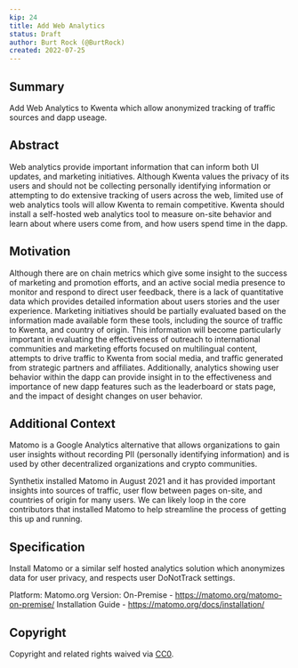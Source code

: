 ```yaml
---
kip: 24
title: Add Web Analytics
status: Draft
author: Burt Rock (@BurtRock)
created: 2022-07-25
---
```


## Summary

Add Web Analytics to Kwenta which allow anonymized tracking of traffic sources and dapp useage. 

## Abstract

Web analytics provide important information that can inform both UI updates, and marketing initiatives. Although Kwenta values the privacy of its users and should not be collecting personally identifying information or attempting to do extensive tracking of users across the web, limited use of web analytics tools will allow Kwenta to remain competitive. Kwenta should install a self-hosted web analytics tool to measure on-site behavior and learn about where users come from, and how users spend time in the dapp.

## Motivation

Although there are on chain metrics which give some insight to the success of marketing and promotion efforts, and an active social media presence to monitor and respond to direct user feedback, there is a lack of quantitative data which provides detailed information about users stories and the user experience. Marketing initiatives should be partially evaluated based on the information made available form these tools, including the source of traffic to Kwenta, and country of origin. This information will become particularly important in evaluating the effectiveness of outreach to international communities and marketing efforts focused on multilingual content, attempts to drive traffic to Kwenta from social media, and traffic generated from strategic partners and affiliates. Additionally, analytics showing user behavior within the dapp can provide insight in to the effectiveness and importance of new dapp features such as the leaderboard or stats page, and the impact of desight changes on user behavior.

## Additional Context

Matomo is a Google Analytics alternative that allows organizations to gain user insights without recording PII (personally identifying information) and is used by other decentralized organizations and crypto communities. 

Synthetix installed Matomo in August 2021 and it has provided important insights into sources of traffic, user flow between pages on-site, and countries of origin for many users. We can likely loop in the core contributors that installed Matomo to help streamline the process of getting this up and running. 

## Specification

Install Matomo or a similar self hosted analytics solution which anonymizes data for user privacy, and respects user DoNotTrack settings.

Platform: Matomo.org
Version: On-Premise - https://matomo.org/matomo-on-premise/
Installation Guide - https://matomo.org/docs/installation/

## Copyright

Copyright and related rights waived via [CC0](https://creativecommons.org/publicdomain/zero/1.0/).
